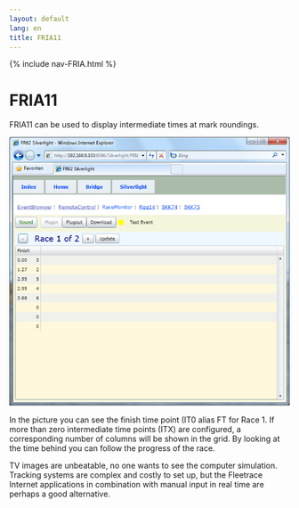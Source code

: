 ```yaml
---
layout: default
lang: en
title: FRIA11
---
```


{% include nav-FRIA.html %}

# FRIA11

FRIA11 can be used to display intermediate times at mark roundings.

![FRIA11 screenshot](../images/FRIA11.png)

In the picture you can see the finish time point (IT0 alias FT for Race 1.
If more than zero intermediate time points (ITX) are configured, a corresponding number of columns will be shown in the grid.
By looking at the time behind you can follow the progress of the race.

TV images are unbeatable, no one wants to see the computer simulation.
Tracking systems are complex and costly to set up, 
but the Fleetrace Internet applications in combination with manual input in real time are perhaps a good alternative.
